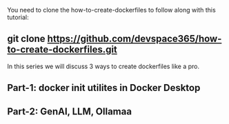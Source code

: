 You need to clone the how-to-create-dockerfiles to follow along with this tutorial:
## git clone https://github.com/devspace365/how-to-create-dockerfiles.git

In this series we will discuss 3 ways to create dockerfiles like a pro.
## Part-1: docker init utilites in Docker Desktop
## Part-2: GenAI, LLM, Ollamaa
